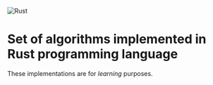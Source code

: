 ![Rust](https://github.com/dvazar/algorithms/workflows/Rust/badge.svg)

# Set of algorithms implemented in Rust programming language

These implementations are for _learning_ purposes.
